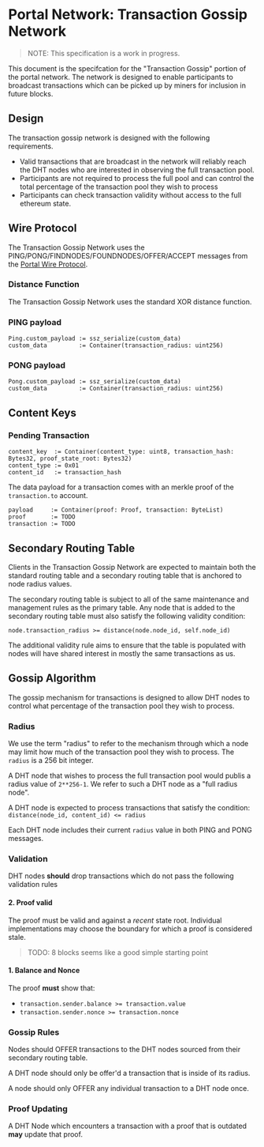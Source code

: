 # Portal Network: Transaction Gossip Network

> NOTE: This specification is a work in progress.

This document is the specifcation for the "Transaction Gossip" portion of the portal network.  The network is designed to enable participants to broadcast transactions which can be picked up by miners for inclusion in future blocks.


## Design

The transaction gossip network is designed with the following requirements.

- Valid transactions that are broadcast in the network will reliably reach the DHT nodes who are interested in observing the full transaction pool.
- Participants are not required to process the full pool and can control the total percentage of the transaction pool they wish to process
- Participants can check transaction validity without access to the full ethereum state.


## Wire Protocol

The Transaction Gossip Network uses the PING/PONG/FINDNODES/FOUNDNODES/OFFER/ACCEPT messages from the [Portal Wire Protocol](./portal-wire-protocol.md).

### Distance Function

The Transaction Gossip Network uses the standard XOR distance function.

### PING payload

```
Ping.custom_payload := ssz_serialize(custom_data)
custom_data         := Container(transaction_radius: uint256)
```

### PONG payload

```
Pong.custom_payload := ssz_serialize(custom_data)
custom_data         := Container(transaction_radius: uint256)
```

## Content Keys

### Pending Transaction

```
content_key  := Container(content_type: uint8, transaction_hash: Bytes32, proof_state_root: Bytes32)
content_type := 0x01
content_id   := transaction_hash
```

The data payload for a transaction comes with an merkle proof of the `transaction.to` account.

```
payload     := Container(proof: Proof, transaction: ByteList)
proof       := TODO
transaction := TODO
```

## Secondary Routing Table

Clients in the Transaction Gossip Network are expected to maintain both the standard routing table and a secondary routing table that is anchored to node radius values.

The secondary routing table is subject to all of the same maintenance and management rules as the primary table.  Any node that is added to the secondary routing table must also satisfy the following validity condition:

```
node.transaction_radius >= distance(node.node_id, self.node_id)
```

The additional validity rule aims to ensure that the table is populated with nodes will have shared interest in mostly the same transactions as us.


## Gossip Algorithm

The gossip mechanism for transactions is designed to allow DHT nodes to control what percentage of the transaction pool they wish to process.

### Radius

We use the term "radius" to refer to the mechanism through which a node may limit how much of the transaction pool they wish to process.  The `radius` is a 256 bit integer.  

A DHT node that wishes to process the full transaction pool would publis a radius value of `2**256-1`. We refer to such a DHT node as a "full radius node".

A DHT node is expected to process transactions that satisfy the condition: `distance(node_id, content_id) <= radius`

Each DHT node includes their current `radius` value in both PING and PONG messages.


### Validation

DHT nodes **should** drop transactions which do not pass the following validation rules


#### 2. Proof valid

The proof must be valid and against a *recent* state root. Individual implementations may choose the boundary for which a proof is considered stale.

> TODO: 8 blocks seems like a good simple starting point

#### 1. Balance and Nonce

The proof **must** show that:

- `transaction.sender.balance >= transaction.value`
- `transaction.sender.nonce >= transaction.nonce`

### Gossip Rules

Nodes should OFFER transactions to the DHT nodes sourced from their secondary routing table.

A DHT node should only be offer'd a transaction that is inside of its radius.

A node should only OFFER any individual transaction to a DHT node once.


### Proof Updating

A DHT Node which encounters a transaction with a proof that is outdated **may** update that proof.
